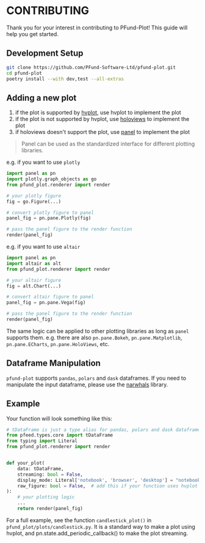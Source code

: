 [hvplot]: https://hvplot.holoviz.org/
[holoviews]: https://holoviews.org/
[panel]: https://panel.holoviz.org/
[plotly]: https://plotly.com/
[altair]: https://altair-viz.github.io/
[narwhals]: https://github.com/narwhals-dev/narwhals


# CONTRIBUTING

Thank you for your interest in contributing to PFund-Plot! This guide will help you get started.


## Development Setup
```bash
git clone https://github.com/PFund-Software-Ltd/pfund-plot.git
cd pfund-plot
poetry install --with dev,test --all-extras
```


## Adding a new plot
1. if the plot is supported by [hvplot], use hvplot to implement the plot
2. if the plot is not supported by hvplot, use [holoviews] to implement the plot
3. if holoviews doesn't support the plot, use [panel] to implement the plot

> Panel can be used as the standardized interface for different plotting libraries.

e.g. if you want to use `plotly`
```python
import panel as pn
import plotly.graph_objects as go
from pfund_plot.renderer import render

# your plotly figure
fig = go.Figure(...)

# convert plotly figure to panel
panel_fig = pn.pane.Plotly(fig)

# pass the panel figure to the render function
render(panel_fig)
```

e.g. if you want to use `altair`
```python
import panel as pn
import altair as alt
from pfund_plot.renderer import render

# your altair figure
fig = alt.Chart(...)

# convert altair figure to panel
panel_fig = pn.pane.Vega(fig)

# pass the panel figure to the render function
render(panel_fig)
```

The same logic can be applied to other plotting libraries as long as `panel` supports them.
e.g. there are also `pn.pane.Bokeh`, `pn.pane.Matplotlib`, `pn.pane.ECharts`, `pn.pane.HoloViews`, etc.


## Dataframe Manipulation
`pfund-plot` supports `pandas`, `polars` and `dask` dataframes. If you need to manipulate the input dataframe, please use the [narwhals] library.


## Example
Your function will look something like this:
```python
# tDataFrame is just a type alias for pandas, polars and dask dataframes
from pfeed.types.core import tDataFrame
from typing import Literal
from pfund_plot.renderer import render


def your_plot(
    data: tDataFrame,
    streaming: bool = False,
    display_mode: Literal['notebook', 'browser', 'desktop'] = "notebook",
    raw_figure: bool = False,  # add this if your function uses hvplot
):
    # your plotting logic
    ...
    return render(panel_fig)
```

For a full example, see the function `candlestick_plot()` in `pfund_plot/plots/candlestick.py`.
It is a standard way to make a plot using hvplot, and pn.state.add_periodic_callback() to make the plot streaming.

